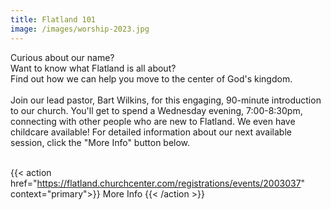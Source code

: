 ```yaml
---
title: Flatland 101
image: /images/worship-2023.jpg
---
```


Curious about our name?<br>
Want to know what Flatland is all about?<br>
Find out how we can help you move to the center of God's kingdom.<br><br>
Join our lead pastor, Bart Wilkins, for this engaging, 90-minute introduction to our church. You'll get to spend a Wednesday evening, 7:00-8:30pm, connecting with other people who are new to Flatland. We even have childcare available! For detailed information about our next available session, click the "More Info" button below.<br><br>

{{< action href="https://flatland.churchcenter.com/registrations/events/2003037" context="primary">}}
More Info
{{< /action >}}
